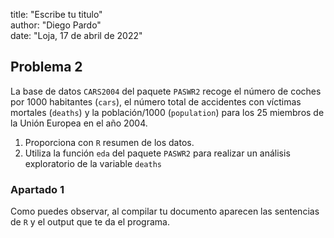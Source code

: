 title: "Escribe tu titulo"</br>
author: "Diego Pardo"</br>
date: "Loja, 17 de abril de 2022"</br>

## Problema 2

La base de datos `CARS2004` del paquete `PASWR2` recoge el número de coches por 1000 habitantes (`cars`), el número total de accidentes con víctimas mortales (`deaths`) y la población/1000 (`population`) para los 25 miembros de la Unión Europea en el año 2004.

1. Proporciona con `R` resumen de los datos. 
2. Utiliza la función `eda` del paquete `PASWR2` para realizar un análisis exploratorio de la variable `deaths`


### Apartado 1


Como puedes observar, al compilar tu documento aparecen las sentencias de `R` y el output que te da el programa.
